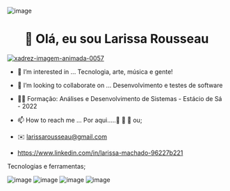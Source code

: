  ![image](https://user-images.githubusercontent.com/98029687/205114225-478c0f64-0dff-45fd-b26e-25dace370be2.png) 








  <h1 align="center"> 👋 Olá, eu sou Larissa Rousseau  </h1> 
  
  <a href="https://www.imagensanimadas.com/cat-xadrez-613.htm"><img src="https://www.imagensanimadas.com/data/media/613/xadrez-imagem-animada-0057.gif" border="0" alt="xadrez-imagem-animada-0057" /></a>












- 👀 I’m interested in ... Tecnologia, arte, música e gente!
- 💞️ I’m looking to collaborate on ... Desenvolvimento e testes de software
- 👩‍🎓 Formação: Análises e Desenvolvimento de Sistemas - Estácio de Sá - 2022
- 📫 How to reach me ... Por aqui.....👣 👣 👣 ou;

- ✉️ larissarousseau@gmail.com
- https://www.linkedin.com/in/larissa-machado-96227b221
 
Tecnologias e ferramentas;


![image](https://user-images.githubusercontent.com/98029687/205085953-d5c0ccd2-81e2-44d0-8e8a-3379fa35af14.png)
![image](https://user-images.githubusercontent.com/98029687/205103538-55a6bab5-e62c-43b2-89c3-b4595e9ecc20.png)
![image](https://user-images.githubusercontent.com/98029687/205102155-56711794-f540-4d44-87c9-ee385c652699.png)
![image](https://user-images.githubusercontent.com/98029687/205151097-d2115c8d-d66c-471b-b912-f74af2c39770.png)

            
          


          
 


            
            
         
            
  






<!---
LRM88/LRM88 is a ✨ special ✨ repository because its `README.md` (this file) appears on your GitHub profile.
You can click the Preview link to take a look at your changes.
--->
